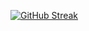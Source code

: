 [![GitHub Streak](https://streak-stats.demolab.com/?user=Gromov-Roman&theme=dark)](https://git.io/streak-stats)
